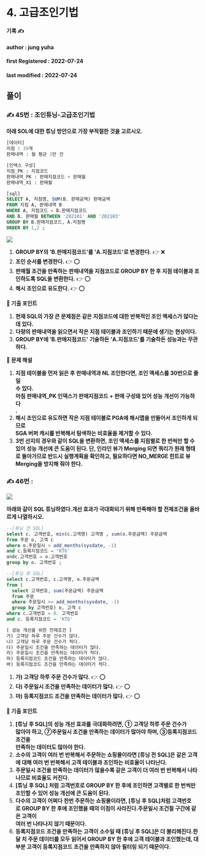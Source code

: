 # 4. 고급조인기법

**기록 ✍️**

#### author : jung yuha

#### **first Registered : 2022-07-24**

#### last modified : **2022-07-24**

## 풀이

### ✍️ 45번 : 조인튜닝-고급조인기법 <a href="#45" id="45"></a>

**아래 SOL에 대한 튜닝 방안으로 가장 부적절한 것을 고르시오.**

```sql
[데이터]
지점 : 30개
판매내역 : 월 평균 3만 건

[인덱스 구성]
지점_PK : 지점코드
판매내역_PK : 판매지점코드 + 판매월
판매내역_X1 : 판매월

[sql]
SELECT A, 지점명, SUM(B. 판매금액) 판매금액
FROM 지점 A, 판매내역 B
WHERE A, 지점코드 = B.판매지점코드
AND B. 판매월 BETWEEN '202101' AND '202103'
GROUP BY B.판매지점코드, A.지점명
ORDER BY 1,2 ;
```

![](https://velog.velcdn.com/images/yooha9621/post/790e9065-90b0-4d5d-a9b3-a4f3dfbecd2c/image.png)

1. **GROUP BY의 'B.판매지점코드'를 'A.지점코드'로 변경한다.** 👉 ❌
2. **조인 순서를 변경한다.** 👉 ⭕️
3. **판매월 조건을 만족하는 판매내역을 지점코드로 GROUP BY 한 후 지점 테이블과 조인하도록 SQL을 변환한다.** 👉 ⭕️
4. **해시 조인으로 유도한다.** 👉 ⭕️

**🍋 기출 포인트**

1. **현재 SQL의 가장 큰 문제점은 같은 지점코드에 대한 반복적인 조인 액세스가 많다는 데 있다.**
2. **다량의 판매내역을 읽으면서 작은 지점 테이블과 조인하기 때문에 생기는 현상이다.**
3. **GROUP BY에 'B.판매지점코드' 기술하든 'A.지점코드'를 기술하든 성능과는 무관하다.**

**🍒 문제 해설**

1. **지점 테이블을 먼저 읽은 후 판매내역과 NL 조인한다면, 조인 액세스를 30번으로 줄일**\
   **수 있다.**\
   **마침 판매내역\_PK 인덱스가 판매지점코드 + 판매 구성돼 있어 성능 개선이 가능하다**\
   **.**
2. **해시 조인으로 유도하면 작은 지점 테이블로 PGA에 해시맵을 만들어서 조인하게 되므로**\
   **SGA 버퍼 캐시를 반복해서 탐색하는 비효율을 제거할 수 있다.**
3. **3번 선지의 경우와 같이 SQL을 변환하면, 조인 액세스를 지점별로 한 번씩만 할 수 있어 성능 개선에 큰 도움이 된다. 단, 인라인 뷰가 Merging 되면 쿼리가 원래 형태로 돌아가므로 반드시 실행계획을 확인하고, 필요하다면 NO\_MERGE 힌트로 뷰 Merging을 방지해 줘야 한다.**

### ✍️ 46번 : <a href="#46" id="46"></a>

![](https://velog.velcdn.com/images/yooha9621/post/95143d6f-b1aa-4ef0-8767-fda3ef8d2059/image.png)

**아래와 같이 SQL 튜닝하였다.개선 효과가 극대화되기 위해 만족해야 할 전제조건을 올바르게 나열하시오.**

```sql
--[튜닝 전 SQL]
select c. 고객번호, min(c.고객명) 고객명 , sum(o.주문금액) 주문금액
from 주문 o, 고객 c
where o.주문일시 > add_months(sysdate, -1)
and c.등록지점코드 = 'KTG'
andc.고객번호 = o.고객번호
group by o. 고객번호 ;

--[튜닝 후 SQL]
select c.고객번호, c.고객명, o.주문금액
from (
  select 고객번호, sum(주문금액) 주문금액
  from 주문
  where 주문일시 >= add_months(sysdate, -1)
  group by 고객번호) o, 고객 c
where c.고객번호 = 0. 고객번호
and c. 등록지점코드 = 'KTG'

[ 성능 개선을 위한 전제조건 ]
가) 고객당 하루 주문 건수가 많다.
나) 고객당 하루 주문 건수가 적다.
다) 주문일시 조건을 만족하는 데이터가 많다.
라) 주문일시 조건을 만족하는 데이터가 적다.
마) 등록지점코드 조건을 만족하는 데이터가 많다.
바) 등록지점코드 조건을 만족하는 데이터가 적다.
```

1. **가) 고객당 하루 주문 건수가 많다.** 👉 ⭕️
2. **다) 주문일시 조건을 만족하는 데이터가 많다.** 👉 ⭕️
3. **마) 등록지점코드 조건을 만족하는 데이터가 많다.** 👉 ⭕️

**🍋 기출 포인트**

1. **\[튜닝 후 SQL]의 성능 개선 효과를 극대화하려면, ① 고객당 하루 주문 건수가**\
   **많아야 하고, ⑦주문일시 조건을 만족하는 데이터가 많아야 하며, ③등록지점코드 조건을**\
   **만족하는 데이터도 많아야 한다.**
2. **소수의 고객이 여러 번 반복해서 주문하는 쇼핑몰이라면 \[튜닝 전 SQL]은 같은 고객에 대해 여러 번 반복해서 고객 테이블과 조인하는 비효율이 나타난다.**
3. **주문일시 조건을 만족하는 데이터가 많을수록 같은 고객이 더 여러 번 반복해서 나타나므로 비효율도 커진다.**
4. **\[튜닝 후 SQL] 처럼 고객번호로 GROUP BY 한 후에 조인하면 고객별로 한 번씩만 조인할 수 있어 성능 개선에 큰 도움이 된다.**
5. **다수의 고객이 어쩌다 한번 주문하는 쇼핑몰이라면, \[튜닝 후 SQL]처럼 고객번호**\
   **로 GROUP BY 한 후에 조인했을 때의 이점이 사라진다.주문일시 조건절 구간에 같은 고객이**\
   **여러 번 나타나지 않기 때문이다.**
6. **등록지점코드 조건을 만족하는 고객이 소수일 때 \[튜닝 후 SQL]은 더 불리해진다.한 달 치 주문 데이터를 모두 읽어서 GROUP BY 한 후에 고객 테이블과 조인했는데, 대부분 고객이 등록지점코드 조건을 만족하지 않아 필터링 되기 때문이다.**
